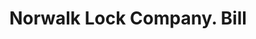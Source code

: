 ---
doi: 10.7916/D84B4CB8
date_other: '1890'
date_other_textual: 1890-1899
form: printed ephemera
genre:
- Invoices
name:
- Norwalk Lock Company
object_in_context_url: https://biggert.cul.columbia.edu/items/view/ave_biggert_00096
subject_hierarchical_geographic:
- South Norwalk, Connecticut, United States
subject_name:
- Norwalk Lock Company
title: Norwalk Lock Company. Bill
sort_title: Norwalk Lock Company. Bill
call_number: ave_biggert_00096
coordinates:
- 41.11,-73.42
pid: ave_biggert_00096
identifiers: ave_biggert_00096
canvas_id: ldpd:395371
permalink: "/items/ave_biggert_00096/"
layout: iiif-image-page
---